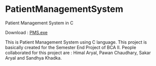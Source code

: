 # PatientManagementSystem
Patient Management System in C

Download : [PMS.exe](https://github.com/techiesakar/PatientManagementSystem/raw/main/PMS.exe)

This is Patient Management System using C language.
This project is basically created for the Semester End Project of BCA II.
People collaborated for this project are :  Himal Aryal, Pawan Chaudhary, Sakar Aryal and Sandhya Khadka.

